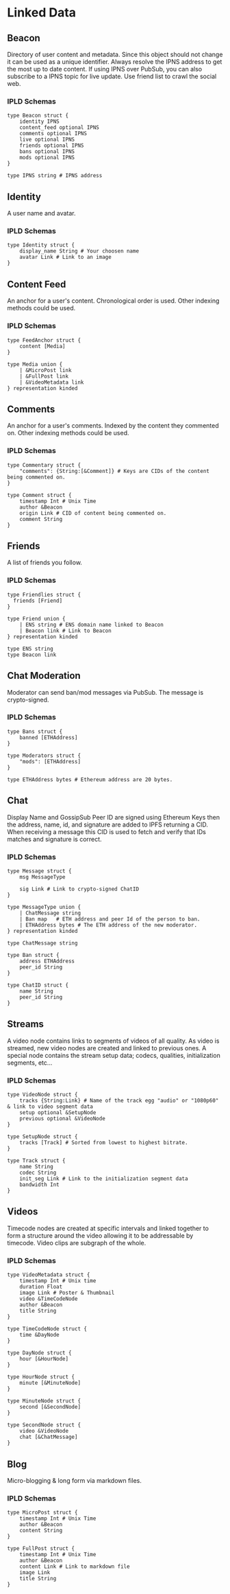 # Linked Data

## Beacon

Directory of user content and metadata.
Since this object should not change it can be used as a unique identifier.
Always resolve the IPNS address to get the most up to date content.
If using IPNS over PubSub, you can also subscribe to a IPNS topic for live update.
Use friend list to crawl the social web.

### IPLD Schemas
```
type Beacon struct {
    identity IPNS
    content_feed optional IPNS
    comments optional IPNS
    live optional IPNS
    friends optional IPNS
    bans optional IPNS
    mods optional IPNS
}

type IPNS string # IPNS address
```
## Identity

A user name and avatar.

### IPLD Schemas
```
type Identity struct {
    display_name String # Your choosen name
    avatar Link # Link to an image
}
```

## Content Feed

An anchor for a user's content.
Chronological order is used.
Other indexing methods could be used.

### IPLD Schemas
```
type FeedAnchor struct {
    content [Media]
}

type Media union {
    | &MicroPost link
    | &FullPost link
    | &VideoMetadata link
} representation kinded
```
## Comments

An anchor for a user's comments.
Indexed by the content they commented on.
Other indexing methods could be used.

### IPLD Schemas
```
type Commentary struct {
    "comments": {String:[&Comment]} # Keys are CIDs of the content being commented on.
}

type Comment struct {
    timestamp Int # Unix Time
    author &Beacon
    origin Link # CID of content being commented on.
    comment String
}
```
## Friends

A list of friends you follow.

### IPLD Schemas
```
type Friendlies struct {
  friends [Friend] 
}

type Friend union {
    | ENS string # ENS domain name linked to Beacon
    | Beacon link # Link to Beacon
} representation kinded

type ENS string
type Beacon link
```
## Chat Moderation

Moderator can send ban/mod messages via PubSub.
The message is crypto-signed.

### IPLD Schemas
```
type Bans struct {
    banned [ETHAddress]
}

type Moderators struct {
    "mods": [ETHAddress]
}

type ETHAddress bytes # Ethereum address are 20 bytes.
```
## Chat

Display Name and GossipSub Peer ID are signed using Ethereum Keys then the address, name, id, and signature are added to IPFS returning a CID.
When receiving a message this CID is used to fetch and verify that IDs matches and signature is correct.

### IPLD Schemas
```
type Message struct {
    msg MessageType

    sig Link # Link to crypto-signed ChatID
}

type MessageType union {
    | ChatMessage string
    | Ban map   # ETH address and peer Id of the person to ban.
    | ETHAddress bytes # The ETH address of the new moderator.
} representation kinded

type ChatMessage string

type Ban struct {
    address ETHAddress
    peer_id String
}

type ChatID struct {
    name String
    peer_id String
}
```

## Streams

A video node contains links to segments of videos of all quality. As video is streamed, new video nodes are created and linked to previous ones.
A special node contains the stream setup data; codecs, qualities, initialization segments, etc...

### IPLD Schemas
```
type VideoNode struct {
    tracks {String:Link} # Name of the track egg "audio" or "1080p60" & link to video segment data
    setup optional &SetupNode
    previous optional &VideoNode
}

type SetupNode struct {
    tracks [Track] # Sorted from lowest to highest bitrate.
}

type Track struct {
    name String
    codec String
    init_seg Link # Link to the initialization segment data
    bandwidth Int
}
```

## Videos

Timecode nodes are created at specific intervals and linked together to form a structure around the video allowing it to be addressable by timecode.
Video clips are subgraph of the whole.

### IPLD Schemas
```
type VideoMetadata struct {
    timestamp Int # Unix time
    duration Float
    image Link # Poster & Thumbnail
    video &TimeCodeNode
    author &Beacon
    title String
}

type TimeCodeNode struct {
    time &DayNode
}

type DayNode struct {
    hour [&HourNode]
}

type HourNode struct {
    minute [&MinuteNode]
}

type MinuteNode struct {
    second [&SecondNode]
}

type SecondNode struct {
    video &VideoNode
    chat [&ChatMessage]
}
```
## Blog

Micro-blogging & long form via markdown files.

### IPLD Schemas
```
type MicroPost struct {
    timestamp Int # Unix Time
    author &Beacon
    content String
}

type FullPost struct {
    timestamp Int # Unix Time
    author &Beacon
    content Link # Link to markdown file
    image Link
    title String
}
```